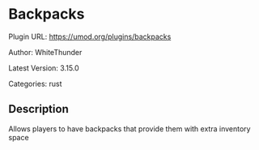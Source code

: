 # Backpacks

Plugin URL: https://umod.org/plugins/backpacks

Author: WhiteThunder

Latest Version: 3.15.0

Categories: rust

## Description

Allows players to have backpacks that provide them with extra inventory space
